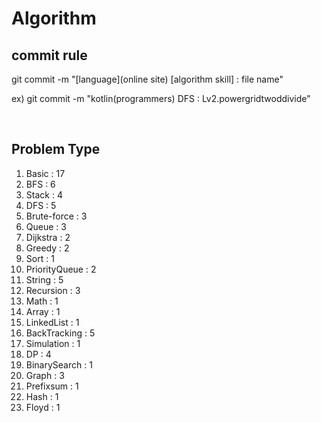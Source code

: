 # Algorithm

## commit rule 
git commit -m "[language](online site) [algorithm skill] : file name"

ex) git commit -m "kotlin(programmers) DFS : Lv2.powergridtwoddivide"

<br>

## Problem Type
1. Basic : 17
2. BFS : 6
3. Stack : 4
4. DFS : 5
5. Brute-force : 3
6. Queue : 3
7. Dijkstra : 2
8. Greedy : 2
9. Sort : 1
10. PriorityQueue : 2
11. String : 5
12. Recursion : 3
13. Math : 1
14. Array : 1
15. LinkedList : 1
16. BackTracking : 5
17. Simulation : 1
18. DP : 4
19. BinarySearch : 1
20. Graph : 3
21. Prefixsum : 1
22. Hash : 1
23. Floyd : 1
